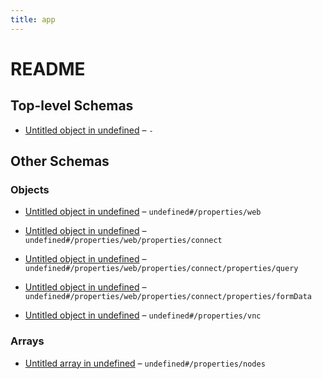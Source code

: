 ```yaml
---
title: app
---
```


# README

## Top-level Schemas

*   [Untitled object in undefined](./definition.md) – `-`

## Other Schemas

### Objects

*   [Untitled object in undefined](./definition-properties-web.md) – `undefined#/properties/web`

*   [Untitled object in undefined](./definition-properties-web-properties-connect.md "如何连接应用") – `undefined#/properties/web/properties/connect`

*   [Untitled object in undefined](./definition-properties-web-properties-connect-properties-query.md "query参数") – `undefined#/properties/web/properties/connect/properties/query`

*   [Untitled object in undefined](./definition-properties-web-properties-connect-properties-formdata.md "设置为POST时，需要以form data形式提交的数据") – `undefined#/properties/web/properties/connect/properties/formData`

*   [Untitled object in undefined](./definition-properties-vnc.md) – `undefined#/properties/vnc`

### Arrays

*   [Untitled array in undefined](./definition-properties-nodes.md "支持启动这个App的节点名。如果不设置，则所有节点都可以运行") – `undefined#/properties/nodes`

